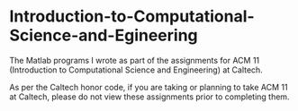 # Introduction-to-Computational-Science-and-Egineering

The Matlab programs I wrote as part of the assignments for ACM 11 (Introduction to Computational Science and Engineering) at Caltech.

As per the Caltech honor code, if you are taking or planning to take ACM 11 at Caltech, please do not view these assignments prior to completing them.
